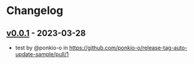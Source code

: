 # Changelog

## [v0.0.1](https://github.com/ponkio-o/release-tag-auto-update-sample/commits/v0.0.1) - 2023-03-28
- test by @ponkio-o in https://github.com/ponkio-o/release-tag-auto-update-sample/pull/1
